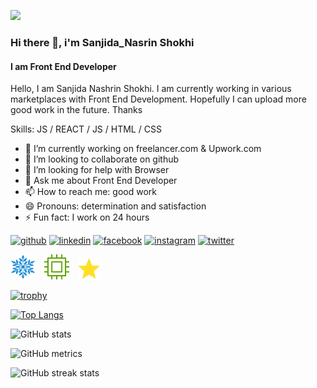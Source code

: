 ![](https://scontent.fspd5-1.fna.fbcdn.net/v/t39.30808-6/371476778_1647223655789873_4589072828574864305_n.jpg?_nc_cat=103&ccb=1-7&_nc_sid=49d041&_nc_eui2=AeF8FBUGfylYau0CSFcEeqSwuyVWl_4Zd567JVaX_hl3nreUxIAuA3H1NnnUwHcPYthI3eNCQlm5DsQd9w3AFEwM&_nc_ohc=BaSuT15ZCoIAX9x6gAn&_nc_ht=scontent.fspd5-1.fna&oh=00_AfBB45NYFgds-UP4nyM94_sLOa0MNdwVAwAyyFl7FmOzWQ&oe=65059D65)


### Hi there 👋, i'm Sanjida_Nasrin Shokhi
#### I am Front End Developer

Hello, I am Sanjida Nashrin Shokhi.  I am currently working in various marketplaces with Front End Development.  Hopefully I can upload more good work in the future. Thanks

Skills:  JS / REACT / JS / HTML / CSS

- 🔭 I’m currently working on freelancer.com & Upwork.com 
- 👯 I’m looking to collaborate on github 
- 🤔 I’m looking for help with Browser 
- 💬 Ask me about Front End Developer 
- 📫 How to reach me: good work 
- 😄 Pronouns: determination and satisfaction 
- ⚡ Fun fact: I work on 24 hours 


[<img src='https://cdn.jsdelivr.net/npm/simple-icons@3.0.1/icons/github.svg' alt='github' height='40'>](https://github.com/sanjidashokhi)  [<img src='https://cdn.jsdelivr.net/npm/simple-icons@3.0.1/icons/linkedin.svg' alt='linkedin' height='40'>](linkedin.com/in/sanjida-shokhi-9221a8291)  [<img src='https://cdn.jsdelivr.net/npm/simple-icons@3.0.1/icons/facebook.svg' alt='facebook' height='40'>](https://www.facebook.com/sanjidashokhi)  [<img src='https://cdn.jsdelivr.net/npm/simple-icons@3.0.1/icons/instagram.svg' alt='instagram' height='40'>](https://www.instagram.com/sanjidashokhi/)  [<img src='https://cdn.jsdelivr.net/npm/simple-icons@3.0.1/icons/twitter.svg' alt='twitter' height='40'>](https://twitter.com/ShokhiNasr46657)  

<a href='https://archiveprogram.github.com/'><img src='https://raw.githubusercontent.com/acervenky/animated-github-badges/master/assets/acbadge.gif' width='40' height='40'></a> <a href='https://docs.github.com/en/developers'><img src='https://raw.githubusercontent.com/acervenky/animated-github-badges/master/assets/devbadge.gif' width='40' height='40'></a> <a href='https://stars.github.com/'><img src='https://raw.githubusercontent.com/acervenky/animated-github-badges/master/assets/starbadge.gif' width='35' height='35'></a> 

[![trophy](https://github-profile-trophy.vercel.app/?username=sanjidashokhi)](https://github.com/ryo-ma/github-profile-trophy)

[![Top Langs](https://github-readme-stats.vercel.app/api/top-langs/?username=sanjidashokhi)](https://github.com/anuraghazra/github-readme-stats)

![GitHub stats](https://github-readme-stats.vercel.app/api?username=sanjidashokhi&show_icons=true&count_private=true)  

![GitHub metrics](https://metrics.lecoq.io/sanjidashokhi)  

![GitHub streak stats](https://streak-stats.demolab.com/?user=sanjidashokhi)  

